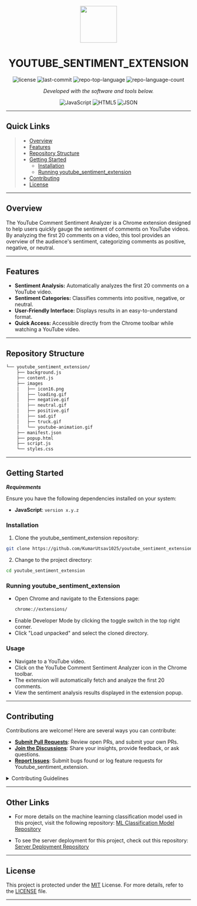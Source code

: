 <p align="center">
  <img src="https://cdn-icons-png.flaticon.com/512/6295/6295417.png" width="100" />
</p>
<p align="center">
    <h1 align="center">YOUTUBE_SENTIMENT_EXTENSION</h1>
</p>
<p align="center">
	<img src="https://img.shields.io/github/license/KumarUtsav1025/youtube_sentiment_extension?style=flat&color=0080ff" alt="license">
	<img src="https://img.shields.io/github/last-commit/KumarUtsav1025/youtube_sentiment_extension?style=flat&logo=git&logoColor=white&color=0080ff" alt="last-commit">
	<img src="https://img.shields.io/github/languages/top/KumarUtsav1025/youtube_sentiment_extension?style=flat&color=0080ff" alt="repo-top-language">
	<img src="https://img.shields.io/github/languages/count/KumarUtsav1025/youtube_sentiment_extension?style=flat&color=0080ff" alt="repo-language-count">
<p>
<p align="center">
		<em>Developed with the software and tools below.</em>
</p>
<p align="center">
	<img src="https://img.shields.io/badge/JavaScript-F7DF1E.svg?style=flat&logo=JavaScript&logoColor=black" alt="JavaScript">
	<img src="https://img.shields.io/badge/HTML5-E34F26.svg?style=flat&logo=HTML5&logoColor=white" alt="HTML5">
	<img src="https://img.shields.io/badge/JSON-000000.svg?style=flat&logo=JSON&logoColor=white" alt="JSON">
</p>
<hr>

##  Quick Links

> - [ Overview](#-overview)
> - [ Features](#-features)
> - [ Repository Structure](#-repository-structure)
> - [ Getting Started](#-getting-started)
>   - [ Installation](#-installation)
>   - [ Running youtube_sentiment_extension](#-running-youtube_sentiment_extension)
> - [ Contributing](#-contributing)
> - [ License](#-license)

---

##  Overview

The YouTube Comment Sentiment Analyzer is a Chrome extension designed to help users quickly gauge the sentiment of comments on YouTube videos. By analyzing the first 20 comments on a video, this tool provides an overview of the audience's sentiment, categorizing comments as positive, negative, or neutral.

---

##  Features

* **Sentiment Analysis:** Automatically analyzes the first 20 comments on a YouTube video.
* **Sentiment Categories:** Classifies comments into positive, negative, or neutral.
* **User-Friendly Interface:** Displays results in an easy-to-understand format.
* **Quick Access:** Accessible directly from the Chrome toolbar while watching a YouTube video.

---

##  Repository Structure

```sh
└── youtube_sentiment_extension/
    ├── background.js
    ├── content.js
    ├── images
    │   ├── icon16.png
    │   ├── loading.gif
    │   ├── negative.gif
    │   ├── neutral.gif
    │   ├── positive.gif
    │   ├── sad.gif
    │   ├── truck.gif
    │   └── youtube-animation.gif
    ├── manifest.json
    ├── popup.html
    ├── script.js
    └── styles.css
```

---

##  Getting Started

***Requirements***

Ensure you have the following dependencies installed on your system:

* **JavaScript**: `version x.y.z`

###  Installation

1. Clone the youtube_sentiment_extension repository:

```sh
git clone https://github.com/KumarUtsav1025/youtube_sentiment_extension
```

2. Change to the project directory:

```sh
cd youtube_sentiment_extension
```

###  Running youtube_sentiment_extension

* Open Chrome and navigate to the Extensions page:
    ```sh
    chrome://extensions/
    ```
* Enable Developer Mode by clicking the toggle switch in the top right corner.
* Click "Load unpacked" and select the cloned directory.


### Usage
* Navigate to a YouTube video.
* Click on the YouTube Comment Sentiment Analyzer icon in the Chrome toolbar.
* The extension will automatically fetch and analyze the first 20 comments.
* View the sentiment analysis results displayed in the extension popup.

---


##  Contributing

Contributions are welcome! Here are several ways you can contribute:

- **[Submit Pull Requests](https://github.com/KumarUtsav1025/youtube_sentiment_extension/blob/main/CONTRIBUTING.md)**: Review open PRs, and submit your own PRs.
- **[Join the Discussions](https://github.com/KumarUtsav1025/youtube_sentiment_extension/discussions)**: Share your insights, provide feedback, or ask questions.
- **[Report Issues](https://github.com/KumarUtsav1025/youtube_sentiment_extension/issues)**: Submit bugs found or log feature requests for Youtube_sentiment_extension.

<details closed>
    <summary>Contributing Guidelines</summary>

1. **Fork the Repository**: Start by forking the project repository to your GitHub account.
2. **Clone Locally**: Clone the forked repository to your local machine using a Git client.
   ```sh
   git clone https://github.com/KumarUtsav1025/youtube_sentiment_extension
   ```
3. **Create a New Branch**: Always work on a new branch, giving it a descriptive name.
   ```sh
   git checkout -b new-feature-x
   ```
4. **Make Your Changes**: Develop and test your changes locally.
5. **Commit Your Changes**: Commit with a clear message describing your updates.
   ```sh
   git commit -m 'Implemented new feature x.'
   ```
6. **Push to GitHub**: Push the changes to your forked repository.
   ```sh
   git push origin new-feature-x
   ```
7. **Submit a Pull Request**: Create a PR against the original project repository. Clearly describe the changes and their motivations.

Once your PR is reviewed and approved, it will be merged into the main branch.

</details>

---

## Other Links
* For more details on the machine learning classification model used in this project, visit the following repository:
[ML Classification Model Repository](https://github.com/KumarUtsav1025/sentiment_analysis_notebook)

* To see the server deployment for this project, check out this repository:
[Server Deployment Repository](https://github.com/KumarUtsav1025/sentiment_analysis_server)

---

##  License

This project is protected under the [MIT](https://choosealicense.com/licenses) License. For more details, refer to the [LICENSE](https://github.com/KumarUtsav1025/youtube_sentiment_extension/blob/main/LICENSE/) file.

---